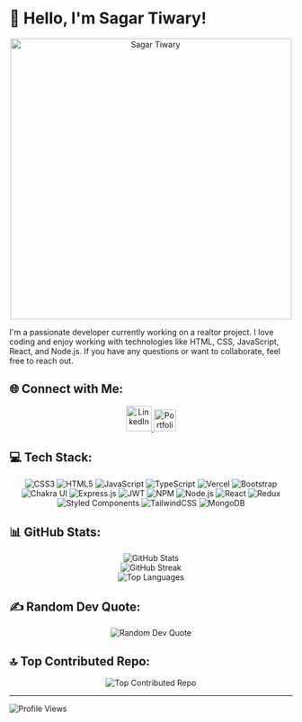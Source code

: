 # 👋 Hello, I'm Sagar Tiwary!

<p align="center">
  <img src="https://tecxar.io/blog/wp-content/uploads/2023/03/cd59d626dc86397fe45080e6e9c7027d.gif" alt="Sagar Tiwary" width="500" />
</p>

I'm a passionate developer currently working on a realtor project. I love coding and enjoy working with technologies like HTML, CSS, JavaScript, React, and Node.js. If you have any questions or want to collaborate, feel free to reach out.

## 🌐 Connect with Me:

<p align="center">
  <a href="https://www.linkedin.com/in/sagar-tiwary-6ba248263/" target="_blank">
    <img width="45px" height="45px" src="https://img.icons8.com/color/50/000000/linkedin.png" alt="LinkedIn" />
  </a>
  <a href="https://sagartiwary.github.io/" target="_blank">
    <img width="39px" height="39px" src="https://encrypted-tbn0.gstatic.com/images?q=tbn:ANd9GcQac_wmlrfsxN3WeITBKydaHFH2UT5ie0SruQ&usqp=CAU" alt="Portfolio" />
  </a>
</p>

## 💻 Tech Stack:

<p align="center">
  <img src="https://img.shields.io/badge/css3-%231572B6.svg?style=for-the-badge&logo=css3&logoColor=white" alt="CSS3" />
  <img src="https://img.shields.io/badge/html5-%23E34F26.svg?style=for-the-badge&logo=html5&logoColor=white" alt="HTML5" />
  <img src="https://img.shields.io/badge/javascript-%23323330.svg?style=for-the-badge&logo=javascript&logoColor=%23F7DF1E" alt="JavaScript" />
  <img src="https://img.shields.io/badge/typescript-%23007ACC.svg?style=for-the-badge&logo=typescript&logoColor=white" alt="TypeScript" />
  <img src="https://img.shields.io/badge/vercel-%23000000.svg?style=for-the-badge&logo=vercel&logoColor=white" alt="Vercel" />
  <img src="https://img.shields.io/badge/bootstrap-%23563D7C.svg?style=for-the-badge&logo=bootstrap&logoColor=white" alt="Bootstrap" />
  <img src="https://img.shields.io/badge/chakra-%234ED1C5.svg?style=for-the-badge&logo=chakraui&logoColor=white" alt="Chakra UI" />
  <img src="https://img.shields.io/badge/express.js-%23404d59.svg?style=for-the-badge&logo=express&logoColor=%2361DAFB" alt="Express.js" />
  <img src="https://img.shields.io/badge/JWT-black?style=for-the-badge&logo=JSON%20web%20tokens" alt="JWT" />
  <img src="https://img.shields.io/badge/NPM-%23000000.svg?style=for-the-badge&logo=npm&logoColor=white" alt="NPM" />
  <img src="https://img.shields.io/badge/node.js-6DA55F?style=for-the-badge&logo=node.js&logoColor=white" alt="Node.js" />
  <img src="https://img.shields.io/badge/react-%2320232a.svg?style=for-the-badge&logo=react&logoColor=%2361DAFB" alt="React" />
  <img src="https://img.shields.io/badge/redux-%23593d88.svg?style=for-the-badge&logo=redux&logoColor=white" alt="Redux" />
  <img src="https://img.shields.io/badge/styled--components-DB7093?style=for-the-badge&logo=styled-components&logoColor=white" alt="Styled Components" />
  <img src="https://img.shields.io/badge/tailwindcss-%2338B2AC.svg?style=for-the-badge&logo=tailwind-css&logoColor=white" alt="TailwindCSS" />
  <img src="https://img.shields.io/badge/MongoDB-%234ea94b.svg?style=for-the-badge&logo=mongodb&logoColor=white" alt="MongoDB" />
</p>

## 📊 GitHub Stats:

<p align="center">
  <img src="https://github-readme-stats.vercel.app/api?username=sagartiwary&theme=radical&hide_border=true&include_all_commits=true&count_private=true" alt="GitHub Stats" /><br />
  <img src="https://github-readme-streak-stats.herokuapp.com/?user=sagartiwary&theme=radical&hide_border=true" alt="GitHub Streak" /><br />
  <img src="https://github-readme-stats.vercel.app/api/top-langs/?username=sagartiwary&theme=radical&hide_border=true&layout=compact" alt="Top Languages" />
</p>

## ✍️ Random Dev Quote:

<p align="center">
  <img src="https://quotes-github-readme.vercel.app/api?type=horizontal&theme=radical" alt="Random Dev Quote" />
</p>

## 🔝 Top Contributed Repo:

<p align="center">
  <img src="https://github-contributor-stats.vercel.app/api?username=sagartiwary&limit=5&theme=radical&combine_all_yearly_contributions=true" alt="Top Contributed Repo" />
</p>

---
![Profile Views](https://komarev.com/ghpvc/?username=sagartiwary&color=blueviolet)
